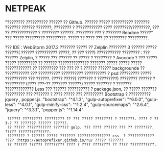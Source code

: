 # NETPEAK
"???????? ?????????? ?????? ?? Github. ?????? ????? ?????????? ??????? ??????? ?????? ???????,
 ???????? ? ???????????? ???? ????????/????????, ??? ?? ???????????? ? ???????? ??????. ???????? ??? ? ??????? Readme ?????"
 ??? ????? ????????? ?????????. ????? ?? ???? ??? ?? ???????? ?????????.

 ??? IDE : WebStorm 2017.2
 ??????? ????? ?? Zelplin  ???????? 3 ?????? ????? ??????( ?????? ?????????? ?????, ?? ??? ????)
 ??????????? ???????? : ??? ?????? Zelplin, ? ????? ??? ?????? ?? ????? ? ???????? ? Avocode ? ??? ????? ????? ?????????
 ?? ?????? ?????????????? ??????? ????? ????? ????? ???????????? ?? ????????? ??? ??? ?? ? ?????? ?????? backgrounde  ?? ???????????
 ??? ?????????? ?????????? ?????????? ? psd ????????? ????? ?????????? ??? ??????.
 ????? ?????( ??????? ? ?????????) ???????? ?????? ? ????????? (???? ???-?? ??????? ??????)
 ????? ??????? ? ??????? ????????????? Less
 ??? ?????? ?????????? ? package.json, ?? ????? ??????? ????????? ??? ??????? ? ???? ?????
 ??? ????????? Bootstrap  ? ?????????? jquery , popper.js.
 "bootstrap": "^4.1.3",
     "gulp-autoprefixer": "^6.0.0",
     "gulp-less": "^4.0.1",
     "gulp-minify-css": "^1.2.4",
     "gulp-sourcemaps": "^2.6.4",
     "jquery": "^3.3.1",
     "popper.js": "^1.14.4"

     ?????? ????????? ????????? ?? ??? ????? ???????? ? ???????. ???? ? ?? 3-? ?? ??????? ?????? ??????.
     ?? ????? ??????????? ??????? gulp. ??? ???? ?????? ??? ?? ????????, ????? ??????????????.
     ???????? ? ?????? ????? ??????? ??????????????? css  ? ???????????? ???? :https://autoprefixer.github.io/ru/ ????? ???????
     ?? ?????? ?????? ????????? ???? ? ???? ???????? ?? ???? ???????????.





